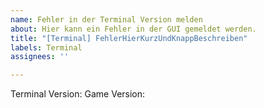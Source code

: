```yaml
---
name: Fehler in der Terminal Version melden
about: Hier kann ein Fehler in der GUI gemeldet werden.
title: "[Terminal] FehlerHierKurzUndKnappBeschreiben"
labels: Terminal
assignees: ''

---
```


<!-- Bitte ersetze **FehlerHierKurzUndKnappBeschreiben** im Titel gegen eine kurze Beschreibung austauschen
<!-- Bitte Beschreibe den Fehler -->

<!-- Bitte ergänzen die Version -->
Terminal Version: 
Game Version: 
